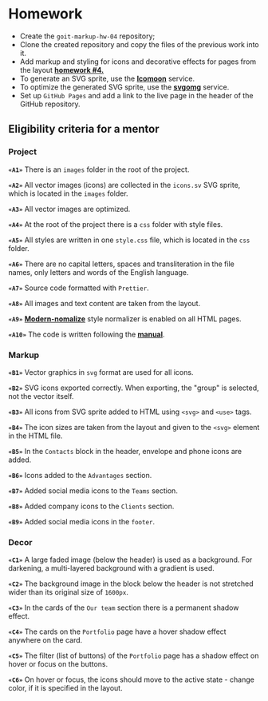 # Homework

- Create the `goit-markup-hw-04` repository;
- Clone the created repository and copy the files of the previous work into it.
- Add markup and styling for icons and decorative effects for pages from the layout
  [**homework #4.**](<https://www.figma.com/file/0uRxYENU9pFeOsq0U0u4IJ/Web-Studio-(Version-2.1)-(Copy)?node-id=1-293&t=zLGSBPvnltztRcOq-0>)
- To generate an SVG sprite, use the [**Icomoon**](https://icomoon.io/) service.
- To optimize the generated SVG sprite, use the
  [**svgomg**](https://jakearchibald.github.io/svgomg/) service.
- Set up `GitHub Pages` and add a link to the live page in the header of the GitHub repository.

## Eligibility criteria for a mentor

### Project

**`«A1»`** There is an `images` folder in the root of the project.

**`«A2»`** All vector images (icons) are collected in the `icons.sv` SVG sprite, which is located in
the `images` folder.

**`«A3»`** All vector images are optimized.

**`«A4»`** At the root of the project there is a `css` folder with style files.

**`«A5»`** All styles are written in one `style.css` file, which is located in the `css` folder.

**`«A6»`** There are no capital letters, spaces and transliteration in the file names, only letters
and words of the English language.

**`«A7»`** Source code formatted with `Prettier`.

**`«A8»`** All images and text content are taken from the layout.

**`«A9»`** [**Modern-nomalize**](https://github.com/sindresorhus/modern-normalize) style normalizer
is enabled on all HTML pages.

**`«A10»`** The code is written following the [**manual**](https://codeguide.co/).

### Markup

**`«B1»`** Vector graphics in `svg` format are used for all icons.

**`«B2»`** SVG icons exported correctly. When exporting, the "group" is selected, not the vector
itself.

**`«B3»`** All icons from SVG sprite added to HTML using `<svg>` and `<use>` tags.

**`«B4»`** The icon sizes are taken from the layout and given to the `<svg>` element in the HTML
file.

**`«B5»`** In the `Contacts` block in the header, envelope and phone icons are added.

**`«B6»`** Icons added to the `Advantages` section.

**`«B7»`** Added social media icons to the `Teams` section.

**`«B8»`** Added company icons to the `Clients` section.

**`«B9»`** Added social media icons in the `footer`.

### Decor

**`«C1»`** A large faded image (below the header) is used as a background. For darkening, a
multi-layered background with a gradient is used.

**`«C2»`** The background image in the block below the header is not stretched wider than its
original size of `1600px`.

**`«C3»`** In the cards of the `Our team` section there is a permanent shadow effect.

**`«C4»`** The cards on the `Portfolio` page have a hover shadow effect anywhere on the card.

**`«C5»`** The filter (list of buttons) of the `Portfolio` page has a shadow effect on hover or
focus on the buttons.

**`«C6»`** On hover or focus, the icons should move to the active state - change color, if it is
specified in the layout.
